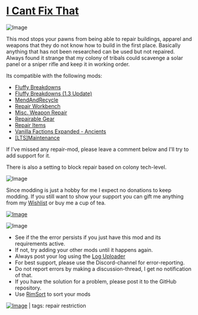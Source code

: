 # [I Cant Fix That](https://steamcommunity.com/sharedfiles/filedetails/?id=2780971535)

![Image](https://i.imgur.com/iCj5o7O.png)

This mod stops your pawns from being able to repair buildings, apparel and weapons that they do not know how to build in the first place. 
Basically anything that has not been researched can be used but not repaired.
Always found it strange that my colony of tribals could scavenge a solar panel or a sniper rifle and keep it in working order.

Its compatible with the following mods:


-  [Fluffy Breakdowns](https://steamcommunity.com/sharedfiles/filedetails/?id=726244033)
-  [Fluffy Breakdowns (1.3 Update)](https://steamcommunity.com/sharedfiles/filedetails/?id=2584064444)
-  [MendAndRecycle](https://steamcommunity.com/sharedfiles/filedetails/?id=735241897)
-  [Repair Workbench](https://steamcommunity.com/sharedfiles/filedetails/?id=733997423)
-  [Misc. Weapon Repair](https://steamcommunity.com/sharedfiles/filedetails/?id=932102953)
-  [Repairable Gear](https://steamcommunity.com/sharedfiles/filedetails/?id=2482478785)
-  [Repair Items](https://steamcommunity.com/sharedfiles/filedetails/?id=2564355300)
-  [Vanilla Factions Expanded - Ancients](https://steamcommunity.com/sharedfiles/filedetails/?id=2654846754)
- [[LTS]Maintenance](https://steamcommunity.com/sharedfiles/filedetails/?id=2803673873)



If I've missed any repair-mod, please leave a comment below and I'll try to add support for it.

There is also a setting to block repair based on colony tech-level. 

![Image](https://i.imgur.com/Ds0rBAD.png)

Since modding is just a hobby for me I expect no donations to keep modding. If you still want to show your support you can gift me anything from my [Wishlist](https://store.steampowered.com/wishlist/id/Mlie) or buy me a cup of tea.

[![Image](https://i.imgur.com/VWG0yff.png)](https://ko-fi.com/G2G55DDYD)

![Image](https://i.imgur.com/5xwDG6H.png)



-  See if the the error persists if you just have this mod and its requirements active.
-  If not, try adding your other mods until it happens again.
-  Always post your log using the [Log Uploader](https://steamcommunity.com/sharedfiles/filedetails/?id=2873415404)
-  For best support, please use the Discord-channel for error-reporting.
-  Do not report errors by making a discussion-thread, I get no notification of that.
-  If you have the solution for a problem, please post it to the GitHub repository.
-  Use [RimSort](https://github.com/RimSort/RimSort/releases/latest) to sort your mods

 

[![Image](https://img.shields.io/github/v/release/emipa606/ICantFixThat?label=latest%20version&style=plastic&labelColor=0070cd&color=white)](https://steamcommunity.com/sharedfiles/filedetails/changelog/2780971535) | tags: repair restriction
